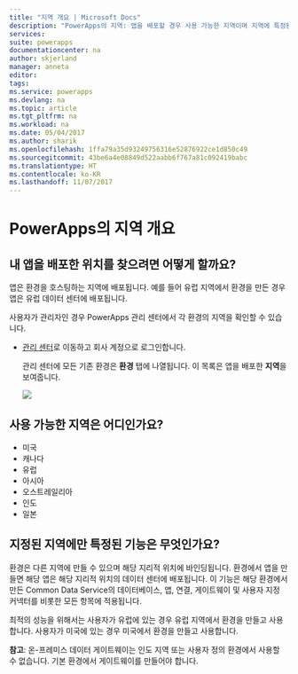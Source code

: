 ```yaml
---
title: "지역 개요 | Microsoft Docs"
description: "PowerApps의 지역: 앱을 배포할 경우 사용 가능한 지역이며 지역에 특정된 기능입니다."
services: 
suite: powerapps
documentationcenter: na
author: skjerland
manager: anneta
editor: 
tags: 
ms.service: powerapps
ms.devlang: na
ms.topic: article
ms.tgt_pltfrm: na
ms.workload: na
ms.date: 05/04/2017
ms.author: sharik
ms.openlocfilehash: 1ffa79a35d93249756316e52876922ce1d850c49
ms.sourcegitcommit: 43be6a4e08849d522aabb6f767a81c092419babc
ms.translationtype: HT
ms.contentlocale: ko-KR
ms.lasthandoff: 11/07/2017
---
```

# <a name="regions-overview-in-powerapps"></a>PowerApps의 지역 개요
## <a name="how-do-i-find-out-where-my-app-is-deployed"></a>내 앱을 배포한 위치를 찾으려면 어떻게 할까요?
앱은 환경을 호스팅하는 지역에 배포됩니다. 예를 들어 유럽 지역에서 환경을 만든 경우 앱은 유럽 데이터 센터에 배포됩니다.

사용자가 관리자인 경우 PowerApps 관리 센터에서 각 환경의 지역을 확인할 수 있습니다.

* [관리 센터](https://admin.powerapps.com)로 이동하고 회사 계정으로 로그인합니다.
  
    관리 센터에 모든 기존 환경은 **환경** 탭에 나열됩니다. 이 목록은 앱을 배포한 **지역**을 보여줍니다.
  
   ![](./media/regions-overview/environment-list.png)

## <a name="what-regions-are-available"></a>사용 가능한 지역은 어디인가요?
* 미국
* 캐나다
* 유럽
* 아시아
* 오스트레일리아
* 인도
* 일본

## <a name="what-features-are-specific-to-a-given-region"></a>지정된 지역에만 특정된 기능은 무엇인가요?
환경은 다른 지역에 만들 수 있으며 해당 지리적 위치에 바인딩됩니다. 환경에서 앱을 만들면 해당 앱은 해당 지리적 위치의 데이터 센터에 배포됩니다. 이 기능은 해당 환경에서 만든 Common Data Service의 데이터베이스, 앱, 연결, 게이트웨이 및 사용자 지정 커넥터를 비롯한 모든 항목에 적용됩니다.

최적의 성능을 위해서는 사용자가 유럽에 있는 경우 유럽 지역에서 환경을 만들고 사용합니다. 사용자가 미국에 있는 경우 미국에서 환경을 만들고 사용합니다.

**참고**: 온-프레미스 데이터 게이트웨이는 인도 지역 또는 사용자 정의 환경에서 사용할 수 없습니다. 기본 환경에서 게이트웨이를 만들어야 합니다.


